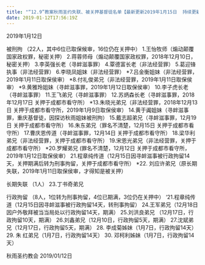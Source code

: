 ```yaml
---
title: "“12.9”教案秋雨圣约失联、被关押基督徒名单【最新更新2019年1月15日  持续更新】(11)"
date: 2019-01-12T17:56:19Z
---
```


2019年1月12日 

被刑拘 （22人，其中6位已取保候审，16位仍在关押中）
1.王怡牧师（煽动颠覆国家政权罪，秘密关押）
2.蒋蓉师母（煽动颠覆国家政权罪，2018年12月10日，秘密关押）
3.李英强长老（寻衅滋事罪）
4.覃德富长老（非法经营罪）
5.葛迎锋执事（非法经营罪）
6.李晓凤姐妹（非法经营罪）
*7.吕金衡姐妹（非法经营罪，2019年1月11日取保侯审）
*8.付礼俊弟兄（非法经营罪，2019年1月11日取保侯审）
*9.黄雅玲姐妹（寻衅滋事罪，2019年1月12日取保侯审）
10.李子虎长老（寻衅滋事罪）
11.王飞弟兄（寻衅滋事罪）
12.苏炳森长老（寻衅滋事罪，2018年12月17日 关押于成都市看守所）
*13.朱晓光弟兄（非法经营罪，2018年12月13日 关押于成都市看守所，2019年1月9日取保侯审）
14.黄于阗姐妹（寻衅滋事罪，重庆基督徒，因探访秋雨姐妹被刑拘）
15.戴志超弟兄（寻衅滋事罪，12月19日 关押于成都市看守所）
16.朱东弟兄（罪名不清楚，12月15日 关押于成都市看守所）
17.曹庆恩传道（寻衅滋事罪，12月14日 关押于成都市看守所）
18.梁华利弟兄（非法经营罪，关押于成都市看守所）
19.宋恩光弟兄（非法经营罪，关押于成都市看守所）
*20.罗耀弟兄 (罪名不清楚，12月12日 关押于成都市看守所，2019年1月12日取保侯审）
21.程章纯传道（12月15日因寻衅滋事被行政拘留14天，关押期满后转为刑事拘留，关押于成都市看守所）
*22. 刘应许弟兄（原长期失联，2019年1月11日取保侯审，才得知是被关押）

长期失联 （1人）
23.丁书奇弟兄

行政拘留 （8人，1位转为刑事拘留，4位已期满，3位仍在关押中）
‘21.程章纯传道（12月15日因寻衅滋事被行政拘留14天，转刑事拘留）
24.王军弟兄（12月18日因户外敬拜被当当局处以行政拘留14天，期满）
25.刘洪良弟兄 （12月17日，行政拘留10天，期满）
26.刘鑫弟兄（12月10日，行政拘留5天，期满）
27.沈斌弟兄（12月17日，行政拘留5天，期满）
28. 李成菊姊妹（1月7日，行政拘留14天）
29. 朱 红弟兄（1月7日，行政拘留14天）
30. 邓柯利姊妹（1月7日，行政拘留14天）

秋雨圣约教会
2019/01/12日 